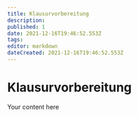 ```yaml
---
title: Klausurvorbereitung
description: 
published: 1
date: 2021-12-16T19:46:52.553Z
tags: 
editor: markdown
dateCreated: 2021-12-16T19:46:52.553Z
---
```


# Klausurvorbereitung
Your content here